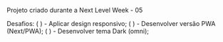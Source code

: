 Projeto criado durante a Next Level Week - 05

Desafios:
  ( ) - Aplicar design responsivo;
  ( ) - Desenvolver versão PWA (Next/PWA);
  ( ) - Desenvolver tema Dark (omni);
